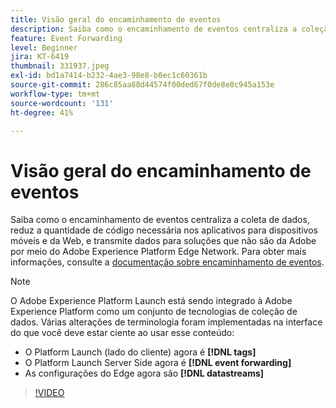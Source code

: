 ```yaml
---
title: Visão geral do encaminhamento de eventos
description: Saiba como o encaminhamento de eventos centraliza a coleção de dados, reduz a quantidade de códigos necessária nos aplicativos para dispositivos móveis e da Web, e transmite dados para soluções de terceiros usando a rede de borda da Adobe Experience Platform.
feature: Event Forwarding
level: Beginner
jira: KT-6419
thumbnail: 331937.jpeg
exl-id: bd1a7414-b232-4ae3-98e8-b0ec1c60361b
source-git-commit: 286c85aa88d44574f00ded67f0de8e0c945a153e
workflow-type: tm+mt
source-wordcount: '131'
ht-degree: 41%

---
```


# Visão geral do encaminhamento de eventos

Saiba como o encaminhamento de eventos centraliza a coleta de dados, reduz a quantidade de código necessária nos aplicativos para dispositivos móveis e da Web, e transmite dados para soluções que não são da Adobe por meio do Adobe Experience Platform Edge Network. Para obter mais informações, consulte a [documentação sobre encaminhamento de eventos](https://experienceleague.adobe.com/docs/experience-platform/tags/event-forwarding/overview.html).

>[!NOTE]
>
>O Adobe Experience Platform Launch está sendo integrado à Adobe Experience Platform como um conjunto de tecnologias de coleção de dados. Várias alterações de terminologia foram implementadas na interface do que você deve estar ciente ao usar esse conteúdo:
>
> * O Platform Launch (lado do cliente) agora é **[!DNL tags]**
> * O Platform Launch Server Side agora é **[!DNL event forwarding]**
> * As configurações do Edge agora são **[!DNL datastreams]**

>[!VIDEO](https://video.tv.adobe.com/v/331937?learn=on&enablevpops)